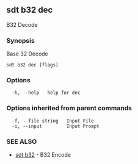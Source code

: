 ## sdt b32 dec

B32 Decode

### Synopsis

Base 32 Decode

```
sdt b32 dec [flags]
```

### Options

```
  -h, --help   help for dec
```

### Options inherited from parent commands

```
  -f, --file string   Input File
  -i, --input         Input Prompt
```

### SEE ALSO

* [sdt b32](sdt_b32.md)	 - B32 Encode

